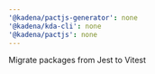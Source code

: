 ```yaml
---
'@kadena/pactjs-generator': none
'@kadena/kda-cli': none
'@kadena/pactjs': none
---
```


Migrate packages from Jest to Vitest
